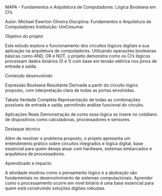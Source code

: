 MAPA – Fundamentos e Arquitetura de Computadores: Lógica Booleana em CI’s

Autor: Michael Ewerton Oliveira Disciplina: Fundamentos e Arquitetura de Computadores Instituição: UniCesumar

 Objetivo do projeto

Este estudo explora o funcionamento dos circuitos lógicos digitais e sua aplicação na arquitetura de computadores. Utilizando operações booleanas básicas como AND, OR e NOT, o projeto demonstra como os CI’s lógicos processam dados binários (0 e 1) com base em tensão elétrica nos pinos de entrada e saída.

Conteúdo desenvolvido

Expressão Booleana Resultante Derivada a partir do circuito lógico proposto, com interpretação clara de todas as portas envolvidas.

Tabela Verdade Completa Representação de todas as combinações possíveis de entrada e saída, permitindo análise funcional do circuito.

Aplicações Reais Demonstração de como essa lógica se insere no cotidiano de dispositivos como calculadoras, processadores e sensores.

Destaque técnico

Além de resolver o problema proposto, o projeto apresenta um entendimento prático sobre circuitos integrados e lógica digital, base essencial para quem deseja atuar com hardware, sistemas embarcados e arquitetura de processadores.

Aprendizado e impacto

A atividade mostrou como o pensamento lógico e a abstração são fundamentais no desenvolvimento de sistemas computacionais. Aprender como o processamento ocorre em nível binário é uma base essencial para quem está construindo soluções digitais robustas.
